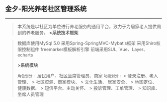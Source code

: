 ## 金夕-阳光养老社区管理系统


----------

>本系统是以社区为单位进行养老服务的通用平台，致力于为居家老人提供周到的养老服务。
**>系统技术框架**

>数据库使用MySql 5.0
>采用Spring-SpringMVC-Mybatis框架
>采用Shiro权限控制组件
>freemarker模板解析引擎
>前端采用SUI、Vue、Layer、echarts
>
>**>系统模块**
> 
> `角色划分：`
>  居民用户、社区坐席管理员、商家
>`功能划分：`
        > 登录注册、老人管理、
        > 社区资源、商家模块、
        > 文化生活、 居家安全、
        > 地图定位、 健康数据、
        > 短信平台、主动关怀、
        > 投诉管理、工单管理、 
        > 知识库、坐席人员管理
        
        